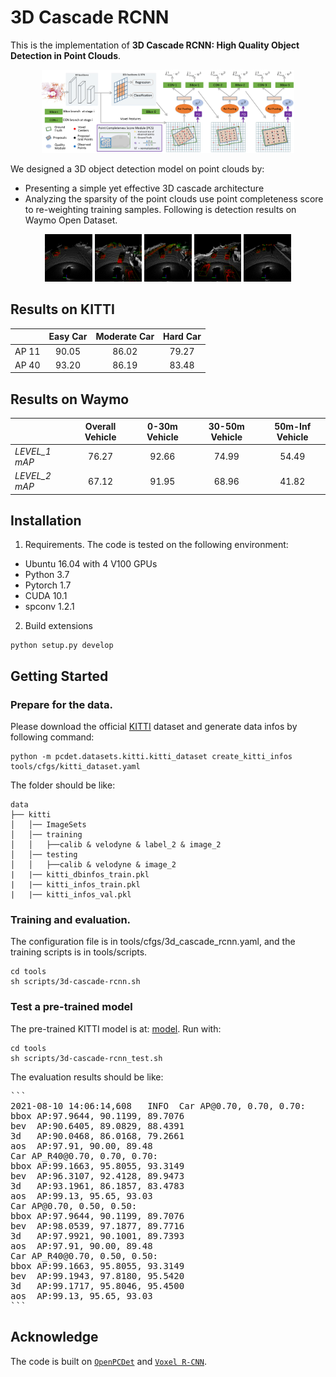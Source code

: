 # 3D Cascade RCNN

This is the implementation of **3D Cascade RCNN: High Quality Object Detection in Point Clouds**.
<p align="center">
  <img src="figures/framework.png" width="80%" height="80%">
</p>

We designed a 3D object detection model on point clouds by:
* Presenting a simple yet effective 3D cascade architecture
* Analyzing the sparsity of the point clouds use point completeness score to re-weighting training samples.
Following is detection results on Waymo Open Dataset.
<p align="center">
  <img src="figures/waymo_scene_1.gif" width="15%" height="15%">
  <img src="figures/waymo_scene_2.gif" width="15%" height="15%">
  <img src="figures/waymo_scene_3.gif" width="15%" height="15%">
  <img src="figures/waymo_scene_4.gif" width="15%" height="15%">
  <img src="figures/waymo_scene_5.gif" width="15%" height="15%">
</p>

## Results on KITTI

|       | Easy Car | Moderate Car | Hard Car |
| ----- | :------: | :----------: | :------: |
| AP 11 |  90.05   |    86.02     |  79.27   |
| AP 40 |  93.20   |    86.19     |  83.48   |


## Results on Waymo

|               | Overall Vehicle | 0-30m Vehicle | 30-50m Vehicle | 50m-Inf Vehicle |
| ------------- | :-------------: | :-----------: | :------------: | :-------------: |
| *LEVEL_1 mAP* |      76.27      |     92.66     |     74.99      |      54.49      |
| *LEVEL_2 mAP* |      67.12      |     91.95     |     68.96      |      41.82      |

## Installation
1.  Requirements. 
The code is tested on the following environment:
* Ubuntu 16.04 with 4 V100 GPUs
* Python 3.7
* Pytorch 1.7
* CUDA 10.1
* spconv 1.2.1

2. Build extensions
```
python setup.py develop
```

## Getting Started

### Prepare for the data.

Please download the official [KITTI](http://www.cvlibs.net/datasets/kitti/eval_object.php?obj_benchmark=3d) dataset and generate data infos by following command:
```
python -m pcdet.datasets.kitti.kitti_dataset create_kitti_infos tools/cfgs/kitti_dataset.yaml
```
The folder should be like:
```
data
├── kitti
│   │── ImageSets
│   │── training
│   │   ├──calib & velodyne & label_2 & image_2
│   │── testing
│   │   ├──calib & velodyne & image_2
|   |── kitti_dbinfos_train.pkl
|   |── kitti_infos_train.pkl
|   |── kitti_infos_val.pkl
```

### Training and evaluation.
    
The configuration file is in tools/cfgs/3d_cascade_rcnn.yaml, and the training scripts is in tools/scripts.
```
cd tools
sh scripts/3d-cascade-rcnn.sh
```

### Test a pre-trained model

The pre-trained KITTI model is at: [model](https://drive.google.com/file/d/1IEDjt02hUSKJy49yCofqjyA2aDcPsX8v/view?usp=sharing). Run with: 
```
cd tools
sh scripts/3d-cascade-rcnn_test.sh
```
The evaluation results should be like: 
<pre>
```
2021-08-10 14:06:14,608   INFO  Car AP@0.70, 0.70, 0.70:
bbox AP:97.9644, 90.1199, 89.7076
bev  AP:90.6405, 89.0829, 88.4391
3d   AP:90.0468, 86.0168, 79.2661
aos  AP:97.91, 90.00, 89.48
Car AP_R40@0.70, 0.70, 0.70:
bbox AP:99.1663, 95.8055, 93.3149
bev  AP:96.3107, 92.4128, 89.9473
3d   AP:93.1961, 86.1857, 83.4783
aos  AP:99.13, 95.65, 93.03
Car AP@0.70, 0.50, 0.50:
bbox AP:97.9644, 90.1199, 89.7076
bev  AP:98.0539, 97.1877, 89.7716
3d   AP:97.9921, 90.1001, 89.7393
aos  AP:97.91, 90.00, 89.48
Car AP_R40@0.70, 0.50, 0.50:
bbox AP:99.1663, 95.8055, 93.3149
bev  AP:99.1943, 97.8180, 95.5420
3d   AP:99.1717, 95.8046, 95.4500
aos  AP:99.13, 95.65, 93.03
```</pre>

## Acknowledge
The code is built on [`OpenPCDet`](https://github.com/open-mmlab/OpenPCDet) and [`Voxel R-CNN`](https://github.com/djiajunustc/Voxel-R-CNN).